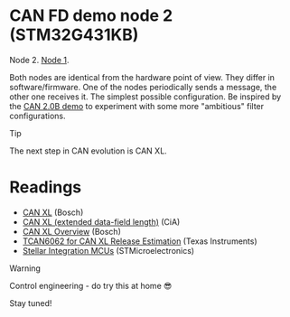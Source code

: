 # CAN FD demo node 2 (STM32G431KB)
Node 2. [Node 1](https://github.com/ufnalski/can_bus_demo_node_1_g431kb).

Both nodes are identical from the hardware point of view. They differ in software/firmware. One of the nodes periodically sends a message, the other one receives it. The simplest possible configuration. Be inspired by the [CAN 2.0B demo](https://github.com/ufnalski/can_bus_demo_node_1_l432kc) to experiment with some more "ambitious" filter configurations.

> [!TIP]
> The next step in CAN evolution is CAN XL.

# Readings
* [CAN XL](https://www.bosch-semiconductors.com/ip-modules/can-protocols/can-xl/) (Bosch)
* [CAN XL (extended data-field length)](https://www.can-cia.org/can-knowledge/controller-area-network-extended-data-field-length-can-xl) (CiA)
* [CAN XL Overview](https://www.bosch-semiconductors.com/media/events/2024/ip_techday_asia_2024/presentations/a11-can_xl_overview.pdf) (Bosch)
* [TCAN6062 for CAN XL Release Estimation](https://e2e.ti.com/support/interface-group/interface/f/interface-forum/1405245/tcan1044a-q1-tcan6062-for-can-xl-release-estimation) (Texas Instruments)
* [Stellar Integration MCUs](https://www.st.com/en/automotive-microcontrollers/stellar-integration-mcus.html) (STMicroelectronics)

> [!WARNING]
> Control engineering - do try this at home :sunglasses:

Stay tuned!